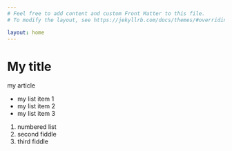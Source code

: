 ```yaml
---
# Feel free to add content and custom Front Matter to this file.
# To modify the layout, see https://jekyllrb.com/docs/themes/#overriding-theme-defaults

layout: home
---
```


# My title

my article

* my list item 1
* my list item 2
* my list item 3

1. numbered list
1. second fiddle
1. third fiddle
